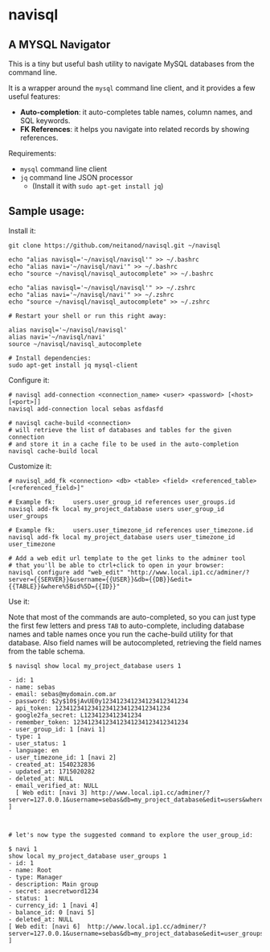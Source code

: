 navisql
=======
A MYSQL Navigator
-----------------

This is a tiny but useful bash utility to navigate MySQL databases from the command line.

It is a wrapper around the `mysql` command line client, and it provides a few useful features: 

- **Auto-completion**: it auto-completes table names, column names, and SQL keywords.
- **FK References**: it helps you navigate into related records by showing references.

Requirements:
- `mysql` command line client
- `jq` command line JSON processor
  - (Install it with `sudo apt-get install jq`)

Sample usage:
-------------

Install it:

    git clone https://github.com/neitanod/navisql.git ~/navisql

    echo "alias navisql='~/navisql/navisql'" >> ~/.bashrc
    echo "alias navi='~/navisql/navi'" >> ~/.bashrc
    echo "source ~/navisql/navisql_autocomplete" >> ~/.bashrc

    echo "alias navisql='~/navisql/navisql'" >> ~/.zshrc
    echo "alias navi='~/navisql/navi'" >> ~/.zshrc
    echo "source ~/navisql/navisql_autocomplete" >> ~/.zshrc

    # Restart your shell or run this right away:

    alias navisql='~/navisql/navisql'
    alias navi='~/navisql/navi'
    source ~/navisql/navisql_autocomplete

    # Install dependencies:
    sudo apt-get install jq mysql-client

Configure it:

    # navisql add-connection <connection_name> <user> <password> [<host> [<port>]]
    navisql add-connection local sebas asfdasfd

    # navisql cache-build <connection>
    # will retrieve the list of databases and tables for the given connection
    # and store it in a cache file to be used in the auto-completion
    navisql cache-build local

Customize it:

    # navisql_add_fk <connection> <db> <table> <field> <referenced_table> [<referenced_field>]"

    # Example fk:     users.user_group_id references user_groups.id
    navisql add-fk local my_project_database users user_group_id user_groups

    # Example fk:     users.user_timezone_id references user_timezone.id
    navisql add-fk local my_project_database users user_timezone_id user_timezone

    # Add a web edit url template to the get links to the adminer tool
    # that you'll be able to ctrl+click to open in your browser:
    navisql configure add "web_edit" "http://www.local.ip1.cc/adminer/?server={{SERVER}}&username={{USER}}&db={{DB}}&edit={{TABLE}}&where%5Bid%5D={{ID}}"

Use it:

Note that most of the commands are auto-completed, so you can just type the first few letters and press `TAB` to auto-complete, including database names and table names once you run the cache-build utility for that database.  Also field names will be autocompleted, retrieving the field names from the table schema.

    $ navisql show local my_project_database users 1

    - id: 1
    - name: sebas
    - email: sebas@mydomain.com.ar
    - password: $2y$10$jAvUE0y123412341234123412341234
    - api_token: 12341234123412341234123412341234
    - google2fa_secret: L1234123412341234
    - remember_token: 12341234123412341234123412341234
    - user_group_id: 1 [navi 1]
    - type: 1
    - user_status: 1
    - language: en
    - user_timezone_id: 1 [navi 2]
    - created_at: 1540232836
    - updated_at: 1715020282
    - deleted_at: NULL
    - email_verified_at: NULL
      [ Web edit: [navi 3] http://www.local.ip1.cc/adminer/?server=127.0.0.1&username=sebas&db=my_project_database&edit=users&where%5Bid%5D=1 ]



    # let's now type the suggested command to explore the user_group_id:

    $ navi 1
    show local my_project_database user_groups 1 
    - id: 1 
    - name: Root 
    - type: Manager 
    - description: Main group
    - secret: asecretword1234 
    - status: 1 
    - currency_id: 1 [navi 4]
    - balance_id: 0 [navi 5]
    - deleted_at: NULL 
    [ Web edit: [navi 6]  http://www.local.ip1.cc/adminer/?server=127.0.0.1&username=sebas&db=my_project_database&edit=user_groups&where%5Bid%5D=1 ]


